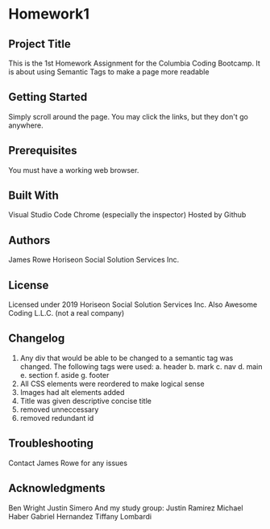 # Homework1

## Project Title

This is the 1st Homework Assignment for the Columbia Coding Bootcamp. It is about using Semantic Tags to make a page more readable

## Getting Started

Simply scroll around the page. You may click the links, but they don't go anywhere.

## Prerequisites

You must have a working web browser.

## Built With

Visual Studio Code
Chrome (especially the inspector)
Hosted by Github

## Authors

James Rowe
Horiseon Social Solution Services Inc.

## License

Licensed under 2019 Horiseon Social Solution Services Inc.
Also Awesome Coding L.L.C. (not a real company)

## Changelog

1. Any div that would be able to be changed to a semantic tag was changed. The following tags were used:
   a. header
   b. mark
   c. nav
   d. main
   e. section
   f. aside
   g. footer
2. All CSS elements were reordered to make logical sense
3. Images had alt elements added
4. Title was given descriptive concise title
5. removed unneccessary </img>
6. removed redundant id

## Troubleshooting

Contact James Rowe for any issues

## Acknowledgments

Ben Wright
Justin Simero
And my study group:
Justin Ramirez
Michael Haber
Gabriel Hernandez
Tiffany Lombardi
